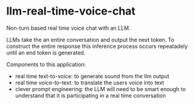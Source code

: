 # llm-real-time-voice-chat
Non-turn based real time voice chat with an LLM.


LLMs take the an entire conversation and output the next token. To construct the entire response this inference process occurs repeatadely until an end token is generated.

Components to this application:

- real time text-to-voice: to generate sound from the llm output
- real time voice-to-text: to translate the users voice into text
- clever prompt engineering: the LLM will need to be smart enough to understand that it is participating in a real time conversation


